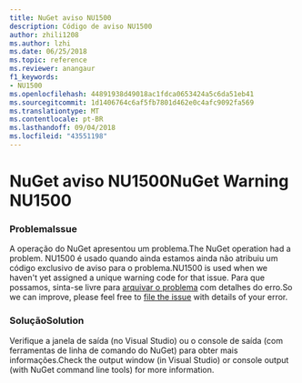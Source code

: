 ```yaml
---
title: NuGet aviso NU1500
description: Código de aviso NU1500
author: zhili1208
ms.author: lzhi
ms.date: 06/25/2018
ms.topic: reference
ms.reviewer: anangaur
f1_keywords:
- NU1500
ms.openlocfilehash: 44891938d49018ac1fdca0653424a5c6da51eb41
ms.sourcegitcommit: 1d1406764c6af5fb7801d462e0c4afc9092fa569
ms.translationtype: MT
ms.contentlocale: pt-BR
ms.lasthandoff: 09/04/2018
ms.locfileid: "43551198"
---
```

# <a name="nuget-warning-nu1500"></a><span data-ttu-id="6eb8c-103">NuGet aviso NU1500</span><span class="sxs-lookup"><span data-stu-id="6eb8c-103">NuGet Warning NU1500</span></span>

### <a name="issue"></a><span data-ttu-id="6eb8c-104">Problema</span><span class="sxs-lookup"><span data-stu-id="6eb8c-104">Issue</span></span>
<span data-ttu-id="6eb8c-105">A operação do NuGet apresentou um problema.</span><span class="sxs-lookup"><span data-stu-id="6eb8c-105">The NuGet operation had a problem.</span></span> <span data-ttu-id="6eb8c-106">NU1500 é usado quando ainda estamos ainda não atribuiu um código exclusivo de aviso para o problema.</span><span class="sxs-lookup"><span data-stu-id="6eb8c-106">NU1500 is used when we haven't yet assigned a unique warning code for that issue.</span></span> <span data-ttu-id="6eb8c-107">Para que possamos, sinta-se livre para [arquivar o problema](https://github.com/nuget/home/issues) com detalhes do erro.</span><span class="sxs-lookup"><span data-stu-id="6eb8c-107">So we can improve, please feel free to [file the issue](https://github.com/nuget/home/issues) with details of your error.</span></span>

### <a name="solution"></a><span data-ttu-id="6eb8c-108">Solução</span><span class="sxs-lookup"><span data-stu-id="6eb8c-108">Solution</span></span>
<span data-ttu-id="6eb8c-109">Verifique a janela de saída (no Visual Studio) ou o console de saída (com ferramentas de linha de comando do NuGet) para obter mais informações.</span><span class="sxs-lookup"><span data-stu-id="6eb8c-109">Check the output window (in Visual Studio) or console output (with NuGet command line tools) for more information.</span></span>